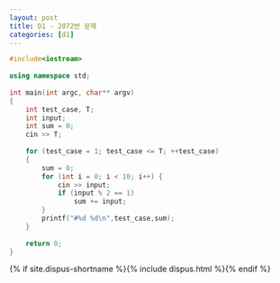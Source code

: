 ```yaml
---
layout: post
title: D1 - 2072번 문제
categories: [d1]
---
```


~~~cpp
#include<iostream>
 
using namespace std;
 
int main(int argc, char** argv)
{
    int test_case, T;
    int input;
    int sum = 0;
    cin >> T;
 
    for (test_case = 1; test_case <= T; ++test_case)
    {
        sum = 0;
        for (int i = 0; i < 10; i++) {
            cin >> input;
            if (input % 2 == 1)
                sum += input;
        }
        printf("#%d %d\n",test_case,sum);
    }
 
    return 0;
}
~~~

{% if site.dispus-shortname %}{% include dispus.html %}{% endif %}